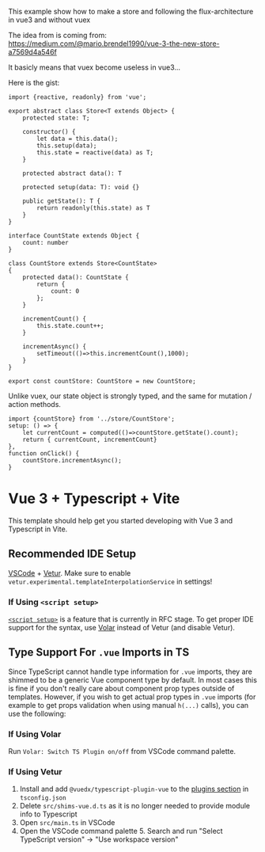 This example show how to make a store and following the flux-architecture in vue3 and without vuex

The idea from is coming from:
https://medium.com/@mario.brendel1990/vue-3-the-new-store-a7569d4a546f

It basicly means that vuex become useless in vue3...

Here is the gist:

```
import {reactive, readonly} from 'vue';

export abstract class Store<T extends Object> {
    protected state: T;

    constructor() {
        let data = this.data();
        this.setup(data);
        this.state = reactive(data) as T;
    }

    protected abstract data(): T

    protected setup(data: T): void {}

    public getState(): T {
        return readonly(this.state) as T
    }
}

interface CountState extends Object {
    count: number
}

class CountStore extends Store<CountState> 
{
    protected data(): CountState {
        return {
            count: 0
        };
    }
    
    incrementCount() {
        this.state.count++;
    }
    
    incrementAsync() {
        setTimeout(()=>this.incrementCount(),1000);
    }
}

export const countStore: CountStore = new CountStore;
```

Unlike vuex, our state object is strongly typed, and the same for mutation / action methods.

```
import {countStore} from '../store/CountStore';
setup: () => {
    let currentCount = computed(()=>countStore.getState().count);
    return { currentCount, incrementCount}
},
function onClick() {
    countStore.incrementAsync();
}
```

# Vue 3 + Typescript + Vite

This template should help get you started developing with Vue 3 and Typescript in Vite.

## Recommended IDE Setup

[VSCode](https://code.visualstudio.com/) + [Vetur](https://marketplace.visualstudio.com/items?itemName=octref.vetur). Make sure to enable `vetur.experimental.templateInterpolationService` in settings!

### If Using `<script setup>`

[`<script setup>`](https://github.com/vuejs/rfcs/pull/227) is a feature that is currently in RFC stage. To get proper IDE support for the syntax, use [Volar](https://marketplace.visualstudio.com/items?itemName=johnsoncodehk.volar) instead of Vetur (and disable Vetur).

## Type Support For `.vue` Imports in TS

Since TypeScript cannot handle type information for `.vue` imports, they are shimmed to be a generic Vue component type by default. In most cases this is fine if you don't really care about component prop types outside of templates. However, if you wish to get actual prop types in `.vue` imports (for example to get props validation when using manual `h(...)` calls), you can use the following:

### If Using Volar

Run `Volar: Switch TS Plugin on/off` from VSCode command palette.

### If Using Vetur

1. Install and add `@vuedx/typescript-plugin-vue` to the [plugins section](https://www.typescriptlang.org/tsconfig#plugins) in `tsconfig.json`
2. Delete `src/shims-vue.d.ts` as it is no longer needed to provide module info to Typescript
3. Open `src/main.ts` in VSCode
4. Open the VSCode command palette 5. Search and run "Select TypeScript version" -> "Use workspace version"
